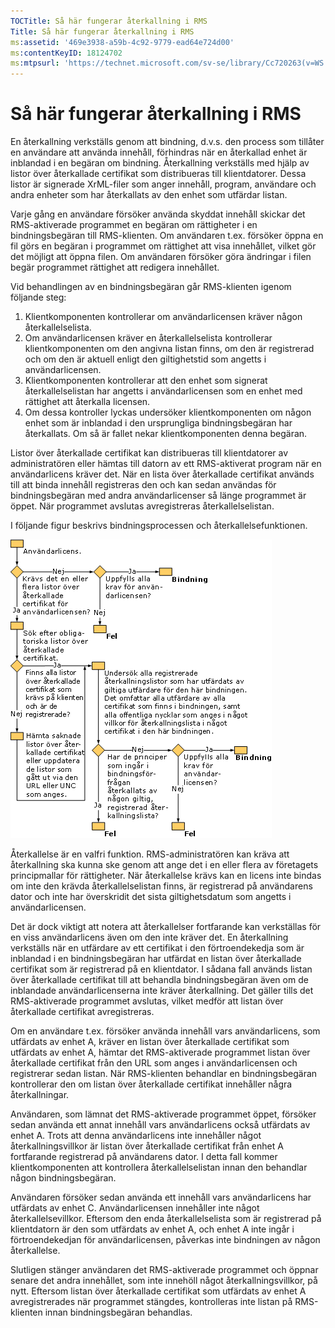 ```yaml
---
TOCTitle: Så här fungerar återkallning i RMS
Title: Så här fungerar återkallning i RMS
ms:assetid: '469e3938-a59b-4c92-9779-ead64e724d00'
ms:contentKeyID: 18124702
ms:mtpsurl: 'https://technet.microsoft.com/sv-se/library/Cc720263(v=WS.10)'
---
```


Så här fungerar återkallning i RMS
==================================

En återkallning verkställs genom att bindning, d.v.s. den process som tillåter en användare att använda innehåll, förhindras när en återkallad enhet är inblandad i en begäran om bindning. Återkallning verkställs med hjälp av listor över återkallade certifikat som distribueras till klientdatorer. Dessa listor är signerade XrML-filer som anger innehåll, program, användare och andra enheter som har återkallats av den enhet som utfärdar listan.

Varje gång en användare försöker använda skyddat innehåll skickar det RMS-aktiverade programmet en begäran om rättigheter i en bindningsbegäran till RMS-klienten. Om användaren t.ex. försöker öppna en fil görs en begäran i programmet om rättighet att visa innehållet, vilket gör det möjligt att öppna filen. Om användaren försöker göra ändringar i filen begär programmet rättighet att redigera innehållet.

Vid behandlingen av en bindningsbegäran går RMS-klienten igenom följande steg:

1.  Klientkomponenten kontrollerar om användarlicensen kräver någon återkallelselista.
2.  Om användarlicensen kräver en återkallelselista kontrollerar klientkomponenten om den angivna listan finns, om den är registrerad och om den är aktuell enligt den giltighetstid som angetts i användarlicensen.
3.  Klientkomponenten kontrollerar att den enhet som signerat återkallelselistan har angetts i användarlicensen som en enhet med rättighet att återkalla licensen.
4.  Om dessa kontroller lyckas undersöker klientkomponenten om någon enhet som är inblandad i den ursprungliga bindningsbegäran har återkallats. Om så är fallet nekar klientkomponenten denna begäran.

Listor över återkallade certifikat kan distribueras till klientdatorer av administratören eller hämtas till datorn av ett RMS-aktiverat program när en användarlicens kräver det. När en lista över återkallade certifikat används till att binda innehåll registreras den och kan sedan användas för bindningsbegäran med andra användarlicenser så länge programmet är öppet. När programmet avslutas avregistreras återkallelselistan.

I följande figur beskrivs bindningsprocessen och återkallelsefunktionen.

![](images/Cc720263.81aa2d70-d261-49ad-b446-96a2eddba1a5(WS.10).gif)

Återkallelse är en valfri funktion. RMS-administratören kan kräva att återkallning ska kunna ske genom att ange det i en eller flera av företagets principmallar för rättigheter. När återkallelse krävs kan en licens inte bindas om inte den krävda återkallelselistan finns, är registrerad på användarens dator och inte har överskridit det sista giltighetsdatum som angetts i användarlicensen.

Det är dock viktigt att notera att återkallelser fortfarande kan verkställas för en viss användarlicens även om den inte kräver det. En återkallning verkställs när en utfärdare av ett certifikat i den förtroendekedja som är inblandad i en bindningsbegäran har utfärdat en listan över återkallade certifikat som är registrerad på en klientdator. I sådana fall används listan över återkallade certifikat till att behandla bindningsbegäran även om de inblandade användarlicenserna inte kräver återkallning. Det gäller tills det RMS-aktiverade programmet avslutas, vilket medför att listan över återkallade certifikat avregistreras.

Om en användare t.ex. försöker använda innehåll vars användarlicens, som utfärdats av enhet A, kräver en listan över återkallade certifikat som utfärdats av enhet A, hämtar det RMS-aktiverade programmet listan över återkallade certifikat från den URL som anges i användarlicensen och registrerar sedan listan. När RMS-klienten behandlar en bindningsbegäran kontrollerar den om listan över återkallade certifikat innehåller några återkallningar.

Användaren, som lämnat det RMS-aktiverade programmet öppet, försöker sedan använda ett annat innehåll vars användarlicens också utfärdats av enhet A. Trots att denna användarlicens inte innehåller något återkallningsvillkor är listan över återkallade certifikat från enhet A fortfarande registrerad på användarens dator. I detta fall kommer klientkomponenten att kontrollera återkallelselistan innan den behandlar någon bindningsbegäran.

Användaren försöker sedan använda ett innehåll vars användarlicens har utfärdats av enhet C. Användarlicensen innehåller inte något återkallelsevillkor. Eftersom den enda återkallelselista som är registrerad på klientdatorn är den som utfärdats av enhet A, och enhet A inte ingår i förtroendekedjan för användarlicensen, påverkas inte bindningen av någon återkallelse.

Slutligen stänger användaren det RMS-aktiverade programmet och öppnar senare det andra innehållet, som inte innehöll något återkallningsvillkor, på nytt. Eftersom listan över återkallade certifikat som utfärdats av enhet A avregistrerades när programmet stängdes, kontrolleras inte listan på RMS-klienten innan bindningsbegäran behandlas.

